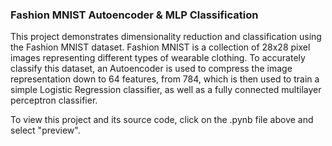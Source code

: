 ### Fashion MNIST Autoencoder & MLP Classification

This project demonstrates dimensionality reduction and classification using the Fashion MNIST dataset. Fashion MNIST is a collection of 28x28 pixel images representing different types of wearable clothing. 
To accurately classify this dataset, an Autoencoder is used to compress the image representation down to 64 features, from 784, which is then used to train a simple Logistic Regression classifier, as well as a fully connected multilayer perceptron classifier. 

To view this project and its source code, click on the .pynb file above and select "preview".
